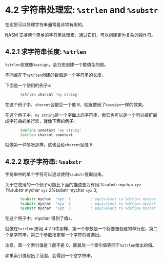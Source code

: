 4.2 字符串处理宏: `%strlen` and `%substr`
======

在宏里可以处理字符串通常是非常有用的。

NASM 支持两个简单的字符串处理宏，通过它们，可以创建更为复杂的操作符。

## 4.2.1 求字符串长度: `%strlen`

`%strlen`宏就像`%assign`，会为宏创建一个数值型的值。

不同点在于`%strlen`创建的数值是一个字符串的长度。

下面是一个使用的例子:c

```nasm
       %strlen charcnt 'my string'
```

在这个例子中，`charcnt`会接受一个值 8，就跟使用了`%assign`一样的效果。

在这个例子中，`my string`是一个字面上的字符串，但它也可以是一个可以被扩展成字符串的单行宏，就像下面的例子:

```nasm
       %define sometext 'my string' 
       %strlen charcnt sometext
```

就像第一种情况那样，这也会给`charcnt`赋值 8

## 4.2.2 取子字符串: `%substr`

字符串中的单个字符可以通过使用`%substr`提取出来。

关于它使用的一个例子可能比下面的描述更为有用:%substr mychar `xyz` 1%substr mychar `xyz` 2%substr mychar `xyz` 3;

```nasm
       %substr mychar  'xyz' 1         ; equivalent to %define mychar 'x' 
       %substr mychar  'xyz' 2         ; equivalent to %define mychar 'y' 
       %substr mychar  'xyz' 3         ; equivalent to %define mychar 'z'
```

在这个例子中，mychar 得到了值`z`。

就像在`%strlen`(参阅 4.2.1)中那样，第一个参数是一个将要被创建的单行宏，第二个是字符串，第三个参数指定哪一个字符将被选出。

注意，第一个索引值是 1 而不是 0，而最后一个索引值等同于`%strlen`给出的值。

如果索引值超出了范围，会得到一个空字符串。